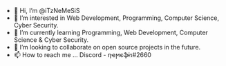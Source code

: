 - 👋 Hi, I’m @iTzNeMeSiS
- 👀 I’m interested in Web Development, Programming, Computer Science, Cyber Security.
- 🌱 I’m currently learning Programming, Web Development, Computer Science & Cyber Security.
- 💞️ I’m looking to collaborate on open source projects in the future.
- 📫 How to reach me ... Discord - ηҽϻєֆɨร#2660

<!---
iTzNeMeSiS/iTzNeMeSiS is a ✨ special ✨ repository because its `README.md` (this file) appears on your GitHub profile.
You can click the Preview link to take a look at your changes.
--->
